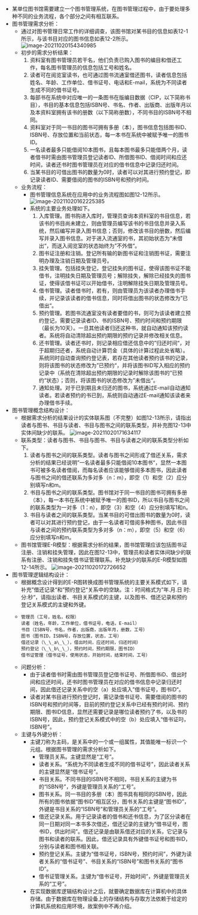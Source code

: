 - 某单位图书馆需要建立一个图书管理系统，在图书管理过程中，由于要处理多种不同的业务流程，各个部分之间有相互联系。
- 图书管理需求分析：
	- 通过对图书管理日常工作的详细调查，该图书馆对某书目的信息如表12-1所示，与该书目对应的图书信息如表12-2所示。
	  ![image-20211020154340985](https://img.mhugh.net/typora/image-20211020154340985.png)
	- 初步的需求分析结果：
	  1. 资料室有图书管理员若干名，他们负责已购入图书的编目和借还工作，每名图书管理员的信息包括工号和姓名。
	  2. 读者可在阅览室读书，也可通过图书流通室借还图书，读者信息包括姓名、年龄、工作单位、借书证号、电话和E-mail，系统为不同读者生成不同的借书证号。
	  3. 每部书在系统中对应唯一的一条图书在版编目数据（CIP，以下简称书目），书目的基本信息包括ISBN号、书名、作者、出版商、出版年月以及本资料室拥有该书的册数（以下简称册数），不同书目的ISBN号不相同。
	  4. 资料室对于同一书目的图书可拥有多册（本），图书信息包括图书ID、ISBN号、存放位置和当前状态，每一本书在系统中被赋予唯一的图书ID。
	  5. 一名读者最多只能借阅10本图书，且每本图书最多只能借两个月，读者借书时需由图书管理员登记读者ID、所借图书ID、借阅时间和应还时间，读者还书时图书管理员在对应的借书信息中记录归还时间。
	  6. 当某书目的可借出图书的数量为0时，读者可以对其进行预约登记，即记录读者ID、需要借阅的图书的ISBN号和预约时间。
	- 业务流程：
		- 图书管理信息系统在应用中的业务流程图如图12-12所示。
		  ![image-20211020162225385](https://img.mhugh.net/typora/image-20211020162225385.png)
		- 系统的主要业务处理如下。
		  1. 入库管理。图书购进入库时，管理员查询本资料室的书目信息，若该书的书目尚未建立，则由管理员编写该书的书目信息并录入系统，然后编写并录入图书信息；否则，修改该书目的册数，然后编写并录入图书信息。对于进入流通室的书，其初始状态为“未借出“，而送入阅览室的状态始终为”不外借“。
		  2. 图书证注册和注销。登记所有输的新图书证和注销图书证，需要注明办理及注销日期及管理员号。
		  3. 挂失管理。包括挂失登记，登记挂失的图书证，使得该图书证不能借书，注明挂失日期及管理员号；解除挂失，解除已经挂失的图书证，使得该借书证可以开始借书，注明解除挂失日期及管理员号。
		  4. 借书管理。读者借书时，若有，则由管理员为该读者办理借书手续，并记录该读者的借书信息，同时将借出图书的状态修改为”已借出“。
		  5. 预约管理。若图书流通室没有读者要借的书，则可为该读者建立预约登记，需要记录读者ID、书的ISBN号、预约时间和预约期限（最长为10天）。一旦其他读者归还这种书，就自动通知该预约读者。系统将自动清除超出预约期限的预约记录并修改相关信息。
		  6. 还书管理。读者还书时，则记录相应借还信息中的”归还时间“，对于超期归还者，系统自动计算罚金（具体的计算过程此处省略）。系统同时自动查询预约登记表，若存在其他读者预约该书的记录，则将该图书的状态修改为”已预约“，并将该图书ID写入相应的预约记录中（系统在清除超出预约期限的记录时解除该图书的”已预约“状态）；否则，将该图书的状态修改为”未借出“。
		  7. 通知处理。对于已到期且未归还的图书，系统通过E-mail自动通知读者。若读者预约的书已到，系统则自动通过E-mail通知该读者来办理借书手续。
- 图书管理概念结构设计：
	- 根据需求分析的结果设计的实体联系图（不完整）如图12-13所示，请指出读者与图书、书目与读者、书目与图书之间的联系类型，并补充图12-13中实体间缺少的联系。
	  ![image-20211020171634117](https://img.mhugh.net/typora/image-20211020171634117.png)
	- 联系类型：读者与图书、书目与图书、书目与读者之间的联系类型分析如下。
	  1. 读者与图书之间的联系类型。读者与图书之间形成了借还关系，需求分析的结果已经说明”一名读者最多只能借阅10本图书“，显然一本图书可被多名读者借阅，而每名读者应该能够借阅多本图书，因此读者与图书之间的借还联系为多对多（n：m），即空（1）和空（2）应分别填写n和m。
	  2. 书目与图书之间的联系类型。图书馆对于同一书目的图书可拥有多册（本），每一本书在系统中被赋予唯一的图书ID，所以书目与图书之间的联系类型为一对多（1：n），即空（3）和空（4）应分别填写1和n。
	  3. 书目与读者之间的联系类型。当某书目的可借出图书的数量为0时，读者可以对其进行预约登记，由于一名读者可借阅多种图书，因此书目与读者之间的预约联系类型为多对多（n：m），即空（5）和空（6）应分别填写n和m。
	- 图书馆管理E-R模型：根据需求分析的结果，图书馆管理应该包括图书证注册、注销和挂失管理，因此在图12-13中，管理员和读者实体间缺少的联系有注册、注销和挂失借书证管理联系。补充缺少的联系的E-R模型如图12-14所示。
	  ![image-20211020172726652](https://img.mhugh.net/typora/image-20211020172726652.png)
- 图书管理逻辑结构设计：
	- 根据概念设计得到的E-R图转换成图书管理系统的主要关系模式如下，请补充”借还记录“和”预约登记“关系中的空缺。注：时间格式为”年.月.日 时:分:秒“，请指出读者、书目关系模式的主键，以及图书、借还记录和预约登记关系模式的主键和外键。
	- ```
	  管理员（工号，姓名，权限）
	  读者（姓名，年龄，工作单位，借书证号，电话，E-mail）
	  书目（ISBN号，书名，作者，出版商，出版年月，册数，工号）
	  图书（图书ID，ISBN号，存放位置，状态，工号）
	  借还记录（\_\_a\_\_），借出时间，应还时间，归还时间）
	  预约登记（\_\_b\_\_），预约时间，预约期限，图书ID）
	  借书证管理（借书证号，使用状态，开始时间，结束时间，工号）
	  ```
	- 问题分析：
		- 由于读者借书时需由图书管理员登记借书证号、所借图书iD、借出时间和应还时间，还书时图书管理员在对应的借书信息中记录归还时间，因此借还记录关系中的空（a）处应填入”借书证号，图书ID“。
		- 读者对某书目进行预约登记时，需记录借书证号、需要借阅的图书的ISBN号和预约时间等，目前的预约登记关系中已经有预约时间、预约期限、图书ID信息，显然还需要记录是哪位读者预约了书，以及书的ISBN号，因此，预约登记关系模式中的空（b）处应填入“借书证叼，ISBN号”。
	- 主键与外键分析：
		- 主键刀称为主码，是关系中的一个或一组属性，其值能唯一标识一个元组。根据图书管理的需求分析如下。
			- 管理员关系。主键显然是“工号”。
			- 读者关系。“系统为不同读者生成不同的借书证号”，因此读者关系的主键显然是“借书证号”。
			- 书目关系。不同书目的ISBN号不相同，书目关系的主键为书的“ISBN号”，外键是管理员关系的“工号”。
			- 图书关系。同一书目的多册（本）图书具有相同的ISBN号，因此所有的图书依据“图书ID”相互区分，图书关系的主键是“图书ID”，外键是书目关系的“ISBN号”和管理员关系的“工号”。
			- 借还记录关系。用于记录读者的借书和还书信息，为了区分读者在同一日期对同一本书多次借还，借还记录的主键为“借书证号，图书ID，供出时间”。借还记录是由联系借还对应的关系，它记录与图书和读者的联系。因此，借还记录具有外键借书证号和图书ID，分别与读者和图书相关联。
			- 预约登记关系。主键为“借书证号，ISBN号，预约时间”，外键为读者关系的“借书证号”、书目关系的“ISBN号”和图书关系的“图书ID”。
			- 借书证管理关系。主键为“借书证号，开始时间”，外键是管理员关系的“工号”。
		- 在实现数据库逻辑结构设计之后，就要确定数据库在计算机中的具体存储。由于数据库在物理设备上的存储结构与存取方法依赖于给定的计算机系统和应用环境，故案例中不再介绍。